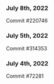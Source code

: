 ### July 8th, 2022

Commit #220746

### July 5th, 2022

Commit #314353


### July 4th, 2022

Commit #72281
